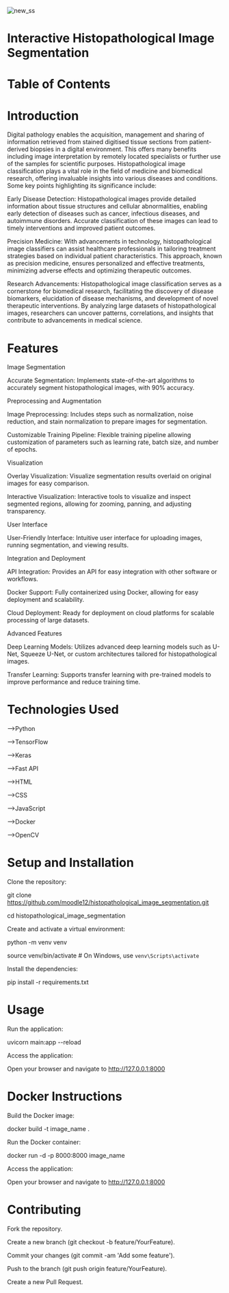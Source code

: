 ![new_ss](https://github.com/moodle12/histopathological_image_segmentation/assets/103280407/ce327177-ccb8-43a3-abfd-79ec40bf74ba)

# Interactive Histopathological Image Segmentation
# Table of Contents
# Introduction

Digital pathology enables the acquisition, management and sharing of information retrieved from stained digitised tissue sections from patient-derived biopsies in a digital environment. This offers many benefits including image interpretation by remotely located specialists or further use of the samples for scientific purposes.
Histopathological image classification plays a vital role in the field of medicine and biomedical research, offering invaluable insights into various diseases and conditions. Some key points highlighting its significance include:

Early Disease Detection: Histopathological images provide detailed information about tissue structures and cellular abnormalities, enabling early detection of diseases such as cancer, infectious diseases, and autoimmune disorders. Accurate classification of these images can lead to timely interventions and improved patient outcomes.

Precision Medicine: With advancements in technology, histopathological image classifiers can assist healthcare professionals in tailoring treatment strategies based on individual patient characteristics. This approach, known as precision medicine, ensures personalized and effective treatments, minimizing adverse effects and optimizing therapeutic outcomes.

Research Advancements: Histopathological image classification serves as a cornerstone for biomedical research, facilitating the discovery of disease biomarkers, elucidation of disease mechanisms, and development of novel therapeutic interventions. By analyzing large datasets of histopathological images, researchers can uncover patterns, correlations, and insights that contribute to advancements in medical science.

# Features
Image Segmentation

Accurate Segmentation: Implements state-of-the-art algorithms to accurately segment histopathological images, with 90% accuracy.

Preprocessing and Augmentation

Image Preprocessing: Includes steps such as normalization, noise reduction, and stain normalization to prepare images for segmentation.

Customizable Training Pipeline: Flexible training pipeline allowing customization of parameters such as learning rate, batch size, and number of epochs.

Visualization

Overlay Visualization: Visualize segmentation results overlaid on original images for easy comparison.

Interactive Visualization: Interactive tools to visualize and inspect segmented regions, allowing for zooming, panning, and adjusting transparency.

User Interface

User-Friendly Interface: Intuitive user interface for uploading images, running segmentation, and viewing results.

Integration and Deployment

API Integration: Provides an API for easy integration with other software or workflows.

Docker Support: Fully containerized using Docker, allowing for easy deployment and scalability.

Cloud Deployment: Ready for deployment on cloud platforms for scalable processing of large datasets.

Advanced Features

Deep Learning Models: Utilizes advanced deep learning models such as U-Net, Squeeze U-Net, or custom architectures tailored for histopathological images.

Transfer Learning: Supports transfer learning with pre-trained models to improve performance and reduce training time.

# Technologies Used
 -->Python
 
 -->TensorFlow
 
 -->Keras
 
 -->Fast API
 
 -->HTML
 
 -->CSS
 
 -->JavaScript
 
 -->Docker
 
 -->OpenCV
 
# Setup and Installation
Clone the repository:

git clone https://github.com/moodle12/histopathological_image_segmentation.git

cd histopathological_image_segmentation

Create and activate a virtual environment:

python -m venv venv

source venv/bin/activate  # On Windows, use `venv\Scripts\activate`

Install the dependencies:

pip install -r requirements.txt

# Usage
Run the application:

uvicorn main:app --reload

Access the application:

Open your browser and navigate to http://127.0.0.1:8000

# Docker Instructions
Build the Docker image:

docker build -t image_name .

Run the Docker container:

docker run -d -p 8000:8000 image_name

Access the application:

Open your browser and navigate to http://127.0.0.1:8000


# Contributing

Fork the repository.

Create a new branch (git checkout -b feature/YourFeature).

Commit your changes (git commit -am 'Add some feature').

Push to the branch (git push origin feature/YourFeature).

Create a new Pull Request.
